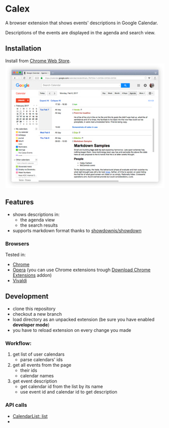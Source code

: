# Calex
A browser extension that shows events' descriptions in Google Calendar.

Descriptions of the events are displayed in the agenda and search view.

## Installation
Install from [Chrome Web Store](https://chrome.google.com/webstore/detail/calex-for-google-calendar/ccoehijdbponhcemihobmdpaeenmgchg).
![Calex in Google Calendar](docs/screenshot.png)

## Features

- shows descriptions in:
    - the agenda view
    - the search results
- supports markdown format thanks to [showdownjs/showdown](https://github.com/showdownjs/showdown)

### Browsers
Tested in:

- [Chrome](https://www.google.com/chrome/)
- [Opera](https://www.opera.com/) (you can use Chrome extensions trough [Download Chrome Extensions](https://addons.opera.com/en/extensions/details/download-chrome-extension-9/) addon)
- [Vivaldi](https://vivaldi.com/)

## Development

- clone this repository
- checkout a new branch
- load directory as an unpacked extension (be sure you have enabled **developer mode**)
- you have to reload extension on every change you made

### Workflow:

1. get list of user calendars
    - parse calendars' ids
2. get all events from the page
    - their ids
    - calendar names
3. get event description
    - get calendar id from the list by its name
    - use event id and calendar id to get description

### API calls

- [CalendarList: list](https://developers.google.com/google-apps/calendar/v3/reference/calendarList/list)
-
